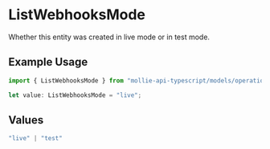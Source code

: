 # ListWebhooksMode

Whether this entity was created in live mode or in test mode.

## Example Usage

```typescript
import { ListWebhooksMode } from "mollie-api-typescript/models/operations";

let value: ListWebhooksMode = "live";
```

## Values

```typescript
"live" | "test"
```